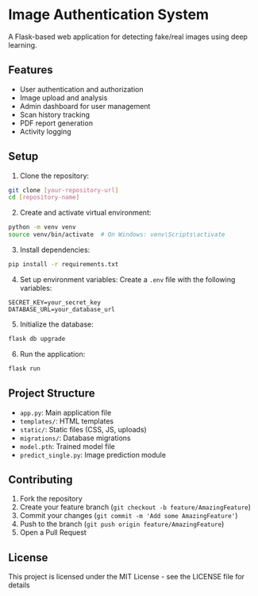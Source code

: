 # Image Authentication System

A Flask-based web application for detecting fake/real images using deep learning.

## Features

- User authentication and authorization
- Image upload and analysis
- Admin dashboard for user management
- Scan history tracking
- PDF report generation
- Activity logging

## Setup

1. Clone the repository:
```bash
git clone [your-repository-url]
cd [repository-name]
```

2. Create and activate virtual environment:
```bash
python -m venv venv
source venv/bin/activate  # On Windows: venv\Scripts\activate
```

3. Install dependencies:
```bash
pip install -r requirements.txt
```

4. Set up environment variables:
Create a `.env` file with the following variables:
```
SECRET_KEY=your_secret_key
DATABASE_URL=your_database_url
```

5. Initialize the database:
```bash
flask db upgrade
```

6. Run the application:
```bash
flask run
```

## Project Structure

- `app.py`: Main application file
- `templates/`: HTML templates
- `static/`: Static files (CSS, JS, uploads)
- `migrations/`: Database migrations
- `model.pth`: Trained model file
- `predict_single.py`: Image prediction module

## Contributing

1. Fork the repository
2. Create your feature branch (`git checkout -b feature/AmazingFeature`)
3. Commit your changes (`git commit -m 'Add some AmazingFeature'`)
4. Push to the branch (`git push origin feature/AmazingFeature`)
5. Open a Pull Request

## License

This project is licensed under the MIT License - see the LICENSE file for details 